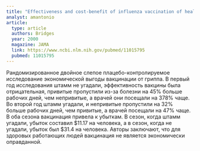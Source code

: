 ```yaml
---
title: "Effectiveness and cost-benefit of influenza vaccination of healthy working adults: A randomized controlled trial"
analyst: amantonio
article:
  type: article
  authors: Bridges
  year: 2000
  magazine: JAMA
  link: https://www.ncbi.nlm.nih.gov/pubmed/11015795
  pubmed: 11015795
---
```


Рандомизированное двойное слепое плацебо-контролируемое исследование экономической выгоды вакцинации от гриппа. В первый год исследования штамм не угадали, эффективность вакцины была отрицательная, привитые пропустили из-за болезни на 45% больше рабочих дней, чем непривитые, а врачей они посещали на 378% чаще.
Во второй год штамм угадали, и непривитые пропустили на 32% больше рабочих дней, чем привитые, а врачей посещали на 47% чаще.
В оба сезона вакцинация привела к убыткам. В сезон, когда штамм угадали, убыток составил $11.17 на человека, а в сезон, когда не угадали, убыток был $31.4 на человека.
Авторы заключают, что для здоровых работающих людей вакцинация не является экономически оправданной.
